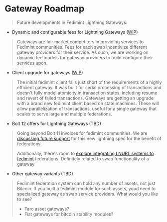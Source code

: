 # Gateway Roadmap

> Future developments in Fedimint Lightning Gateways.

- Dynamic and configurable fees for Lightning Gateways ([WIP](https://github.com/fedimint/fedimint/issues/524))

> Gateways are fair market competitors in providing services to Fedimint communities. Fees for each swap incentivize different gateway providers for their service. As such, we are working on dynamic fee models for gateway providers to build configure their services upon.

- Client upgrade for gateways ([WIP](https://github.com/fedimint/fedimint/pulls?q=is%3Apr+client-ng))

> The initial fedimint client falls just short of the requirements of a highly efficient gateway. It was built for serial processing of transactions and doesn't fully model atomicity in transaction states, including resume and revert of failed transactions.
> Gateways are getting an upgrade with a brand new fedimint client based on state machines. These will allow parallelization of transactions, useful for a single gateway that scales to serve large and multiple federations.

- Bolt 12 offers for Lightning Gateways (TBD)

> Going beyond Bolt 11 invoices for fedimint communities. We are [discussing future support](https://github.com/fedimint/fedimint/discussions/1507) for this new lightning spec for the benefit of federations.
>
> Additionally, there's room to [explore integrating LNURL systems to fedimint](https://github.com/fedimint/fedimint/discussions/1516) federations. Definitely related to swap functionality of a gateway

- Other gateway variants (TBD)

> Fedimint federation system can hold any number of assets, not just Bitcoin. If you built a fedimint module for such assets, youd need to specialized gateway as swap service providers. What would you like to see?
> 
>  - Taro asset gateways?
>  - Fiat gateways for bitcoin stability modules?
